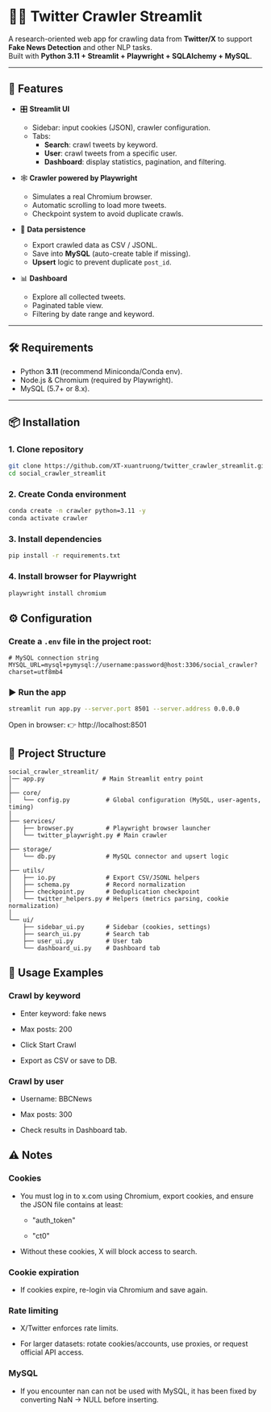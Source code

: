 # 🕵️‍♂️ Twitter Crawler Streamlit

A research-oriented web app for crawling data from **Twitter/X** to support **Fake News Detection** and other NLP tasks.  
Built with **Python 3.11 + Streamlit + Playwright + SQLAlchemy + MySQL**.

---

## 🚀 Features

- 🎛 **Streamlit UI**

  - Sidebar: input cookies (JSON), crawler configuration.
  - Tabs:
    - **Search**: crawl tweets by keyword.
    - **User**: crawl tweets from a specific user.
    - **Dashboard**: display statistics, pagination, and filtering.

- 🕸 **Crawler powered by Playwright**

  - Simulates a real Chromium browser.
  - Automatic scrolling to load more tweets.
  - Checkpoint system to avoid duplicate crawls.

- 💾 **Data persistence**

  - Export crawled data as CSV / JSONL.
  - Save into **MySQL** (auto-create table if missing).
  - **Upsert** logic to prevent duplicate `post_id`.

- 📊 **Dashboard**
  - Explore all collected tweets.
  - Paginated table view.
  - Filtering by date range and keyword.

---

## 🛠 Requirements

- Python **3.11** (recommend Miniconda/Conda env).
- Node.js & Chromium (required by Playwright).
- MySQL (5.7+ or 8.x).

---

## 📦 Installation

### 1. Clone repository

```bash
git clone https://github.com/XT-xuantruong/twitter_crawler_streamlit.git
cd social_crawler_streamlit
```

### 2. Create Conda environment

```bash
conda create -n crawler python=3.11 -y
conda activate crawler
```

### 3. Install dependencies

```bash
pip install -r requirements.txt
```

### 4. Install browser for Playwright

```bash
playwright install chromium
```

## ⚙️ Configuration

### Create a `.env` file in the project root:

```env
# MySQL connection string
MYSQL_URL=mysql+pymysql://username:password@host:3306/social_crawler?charset=utf8mb4
```

### ▶️ Run the app

```bash
streamlit run app.py --server.port 8501 --server.address 0.0.0.0
```

Open in browser:
👉 http://localhost:8501

## 📂 Project Structure

```pgsql
social_crawler_streamlit/
│── app.py                # Main Streamlit entry point
│
├── core/
│   └── config.py          # Global configuration (MySQL, user-agents, timing)
│
├── services/
│   ├── browser.py         # Playwright browser launcher
│   └── twitter_playwright.py # Main crawler
│
├── storage/
│   └── db.py              # MySQL connector and upsert logic
│
├── utils/
│   ├── io.py              # Export CSV/JSONL helpers
│   ├── schema.py          # Record normalization
│   ├── checkpoint.py      # Deduplication checkpoint
│   └── twitter_helpers.py # Helpers (metrics parsing, cookie normalization)
│
└── ui/
    ├── sidebar_ui.py      # Sidebar (cookies, settings)
    ├── search_ui.py       # Search tab
    ├── user_ui.py         # User tab
    └── dashboard_ui.py    # Dashboard tab
```

## 🧪 Usage Examples

### Crawl by keyword

- Enter keyword: fake news

- Max posts: 200

- Click Start Crawl

- Export as CSV or save to DB.

### Crawl by user

- Username: BBCNews

- Max posts: 300

- Check results in Dashboard tab.

## ⚠️ Notes

### Cookies

- You must log in to x.com using Chromium, export cookies, and ensure the JSON file contains at least:

  - "auth_token"

  - "ct0"

- Without these cookies, X will block access to search.

### Cookie expiration

- If cookies expire, re-login via Chromium and save again.

### Rate limiting

- X/Twitter enforces rate limits.

- For larger datasets: rotate cookies/accounts, use proxies, or request official API access.

### MySQL

- If you encounter nan can not be used with MySQL, it has been fixed by converting NaN → NULL before inserting.
